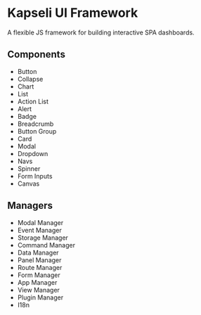 # Kapseli UI Framework

A flexible JS framework for building interactive SPA dashboards.

## Components
  * Button
  * Collapse
  * Chart
  * List
  * Action List
  * Alert
  * Badge
  * Breadcrumb
  * Button Group
  * Card
  * Modal
  * Dropdown
  * Navs
  * Spinner
  * Form Inputs
  * Canvas 

## Managers
* Modal Manager
* Event Manager
* Storage Manager
* Command Manager
* Data Manager
* Panel Manager
* Route Manager
* Form Manager
* App Manager
* View Manager
* Plugin Manager
* I18n
